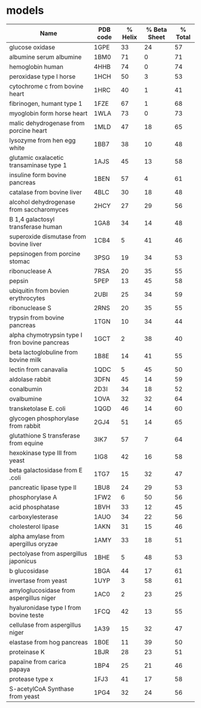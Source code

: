 # models


  Name                                             | PDB code |   % Helix  | % Beta Sheet |	% Total
  ------------------------------------------------ | -------- |------------| -------------| ------------------
  glucose oxidase                                  |   1GPE   |      33    |      24      |          57
  albumine serum albumine                          |   1BM0   |      71    |       0      |          71
  hemoglobin human                                 |   4HHB   |      74    |       0      |          74
  peroxidase type I horse                          |   1HCH   |      50    |       3      |          53
  cytochrome c from bovine heart                   |   1HRC   |      40    |       1      |          41
  fibrinogen, humant type 1                        |   1FZE   |      67    |       1      |          68
  myoglobin form horse heart                       |   1WLA   |      73    |       0      |          73
  malic dehydrogenase from porcine heart           |   1MLD   |      47    |      18      |          65
  lysozyme from hen egg white                      |   1BB7   |      38    |      10      |          48
  glutamic oxalacetic transaminase type 1          |   1AJS   |      45    |      13      |          58
  insuline form bovine pancreas                    |   1BEN   |      57    |       4      |          61
  catalase from bovine liver                       |   4BLC   |      30    |      18      |          48
  alcohol dehydrogenase from saccharomyces         |   2HCY   |      27    |      29      |          56
  B 1,4 galactosyl transferase human               |   1GA8   |      34    |      14      |          48
  superoxide dismutase from bovine liver           |   1CB4   |       5    |      41      |          46
  pepsinogen from porcine stomac                   |   3PSG   |      19    |      34      |          53
  ribonuclease A                                   |   7RSA   |      20    |      35      |          55
  pepsin                                           |   5PEP   |      13    |      45      |          58
  ubiquitin from bovien erythrocytes               |   2UBI   |      25    |      34      |          59
  ribonuclease S                                   |   2RNS   |      20    |      35      |          55
  trypsin from bovine pancreas                     |   1TGN   |      10    |      34      |          44
  alpha chymotrypsin type I fron bovine pancreas   |   1GCT   |       2    |      38      |          40
  beta lactoglobuline from bovine milk             |   1B8E   |      14    |      41      |          55
  lectin from canavalia                            |   1QDC   |       5    |      45      |          50
  aldolase rabbit                                  |   3DFN   |      45    |      14      |          59
  conalbumin                                       |   2D3I   |      34    |      18      |          52
  ovalbumine                                       |   1OVA   |      32    |      32      |          64
  transketolase E. coli                            |   1QGD   |      46    |      14      |          60
  glycogen phosphorylase from rabbit               |   2GJ4   |      51    |      14      |          65
  glutathione S transferase from equine            |   3IK7   |      57    |       7      |          64
  hexokinase type III from yeast                   |   1IG8   |      42    |      16      |          58
  beta galactosidase from E .coli                  |   1TG7   |      15    |      32      |          47
  pancreatic lipase type II                        |   1BU8   |      24    |      29      |          53
  phosphorylase A                                  |   1FW2   |       6    |      50      |          56
  acid phosphatase                                 |   1BVH   |      33    |      12      |          45
  carboxylesterase                                 |   1AUO   |      34    |      22      |          56
  cholesterol lipase                               |   1AKN   |      31    |      15      |          46
  alpha amylase from apergillus oryzae             |   1AMY   |      33    |      18      |          51
  pectolyase from aspergillus japonicus            |   1BHE   |       5    |      48      |          53
  b glucosidase                                    |   1BGA   |      44    |      17      |          61
  invertase from yeast                             |   1UYP   |       3    |      58      |          61
  amyloglucosidase from aspergillus niger          |   1AC0   |       2    |      23      |          25
  hyaluronidase type I from bovine teste           |   1FCQ   |      42    |      13      |          55
  cellulase from aspergillus niger                 |   1A39   |      15    |      32      |          47
  elastase from hog pancreas                       |   1B0E   |      11    |      39      |          50
  proteinase K                                     |   1BJR   |      28    |      23      |          51
  papaïne from carica papaya                       |   1BP4   |      25    |      21      |          46
  protease type x                                  |   1FJ3   |      41    |      17      |          58
  S-acetylCoA Synthase from yeast                  |   1PG4   |      32    |      24      |          56
